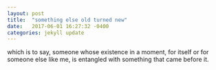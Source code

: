 ```yaml
---
layout: post
title:  "something else old turned new"
date:   2017-06-01 16:27:32 -0400 
categories: jekyll update
---
```

which is to say, someone whose existence in a moment, for itself or for someone else like me, is entangled with something that came before it.
